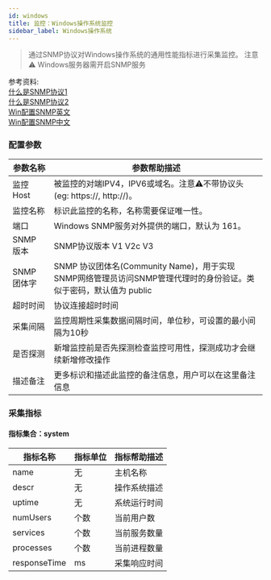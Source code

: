 ```yaml
---
id: windows  
title: 监控：Windows操作系统监控      
sidebar_label: Windows操作系统       
---
```


> 通过SNMP协议对Windows操作系统的通用性能指标进行采集监控。
> 注意⚠️ Windows服务器需开启SNMP服务  

参考资料:      
[什么是SNMP协议1](https://www.cnblogs.com/xdp-gacl/p/3978825.html)   
[什么是SNMP协议2](https://www.auvik.com/franklyit/blog/network-basics-what-is-snmp/)     
[Win配置SNMP英文](https://docs.microsoft.com/en-us/troubleshoot/windows-server/networking/configure-snmp-service)     
[Win配置SNMP中文](https://docs.microsoft.com/zh-cn/troubleshoot/windows-server/networking/configure-snmp-service)   

### 配置参数

| 参数名称      | 参数帮助描述 |
| ----------- | ----------- |
| 监控Host     | 被监控的对端IPV4，IPV6或域名。注意⚠️不带协议头(eg: https://, http://)。 |
| 监控名称     | 标识此监控的名称，名称需要保证唯一性。  |
| 端口        | Windows SNMP服务对外提供的端口，默认为 161。  |
| SNMP 版本   | SNMP协议版本 V1 V2c V3 |
| SNMP 团体字 | SNMP 协议团体名(Community Name)，用于实现SNMP网络管理员访问SNMP管理代理时的身份验证。类似于密码，默认值为 public |
| 超时时间    | 协议连接超时时间 |
| 采集间隔    | 监控周期性采集数据间隔时间，单位秒，可设置的最小间隔为10秒  |
| 是否探测    | 新增监控前是否先探测检查监控可用性，探测成功才会继续新增修改操作  |
| 描述备注    | 更多标识和描述此监控的备注信息，用户可以在这里备注信息  |

### 采集指标

#### 指标集合：system

| 指标名称      | 指标单位 | 指标帮助描述 |
| ----------- | ----------- | ----------- |
| name          | 无 | 主机名称 |
| descr         | 无 | 操作系统描述 |
| uptime        | 无 | 系统运行时间 |
| numUsers      | 个数 | 当前用户数 |
| services      | 个数 | 当前服务数量 |
| processes     | 个数 | 当前进程数量 |
| responseTime  | ms | 采集响应时间 |
